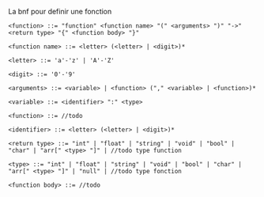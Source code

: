 La bnf pour definir une fonction 

```BNF
<function> ::= "function" <function name> "(" <arguments> ")" "->" <return type> "{" <function body> "}"

<function name> ::= <letter> (<letter> | <digit>)*

<letter> ::= 'a'-'z' | 'A'-'Z'

<digit> ::= '0'-'9'

<arguments> ::= <variable> | <function> ("," <variable> | <function>)*

<variable> ::= <identifier> ":" <type>

<function> ::= //todo

<identifier> ::= <letter> (<letter> | <digit>)*

<return type> ::= "int" | "float" | "string" | "void" | "bool" | "char" | "arr[" <type> "]" | //todo type function

<type> ::= "int" | "float" | "string" | "void" | "bool" | "char" | "arr[" <type> "]" | "null" | //todo type fonction

<function body> ::= //todo
```

<!-- //todo notes a moi meme: -verifier si on peut nommer une fonction ou identifiant en commencant a par un digit 
    - demander si on peut "arr[arr[int]]"
    -->

